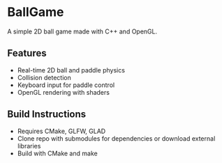 # BallGame

A simple 2D ball game made with C++ and OpenGL.

## Features

- Real-time 2D ball and paddle physics
- Collision detection
- Keyboard input for paddle control
- OpenGL rendering with shaders

## Build Instructions

- Requires CMake, GLFW, GLAD
- Clone repo with submodules for dependencies or download external libraries
- Build with CMake and make
